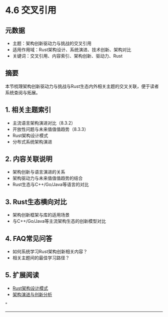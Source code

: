 ﻿# 4.6 交叉引用

## 元数据

- 主题：架构创新驱动力与挑战的交叉引用
- 适用作用域：Rust架构设计、系统演进、技术创新、架构对比
- 关键词：交叉引用、内容索引、架构创新、驱动力、Rust

## 摘要

本节梳理架构创新驱动力与挑战与Rust生态内外相关主题的交叉关联，便于读者系统查阅与拓展。

## 1. 相关主题索引

- 主流语言架构演进对比（8.3.2）
- 开放性问题与未来值值值趋势（8.3.3）
- Rust架构设计模式
- 分布式系统架构演进

## 2. 内容关联说明

- 架构创新与语言演进的关系
- 架构驱动力与未来值值值趋势的结合
- Rust生态与C++/Go/Java等语言的对比

## 3. Rust生态横向对比

- 架构创新框架与库的适用场景
- 与C++/Go/Java等主流架构生态的创新模型对比

## 4. FAQ常见问答

- 如何系统学习Rust架构创新相关内容？
- 相关主题间的最佳学习路径？

## 5. 扩展阅读

- [Rust架构设计模式](https://github.com/rust-lang/awesome-rust)
- [架构演进与创新分析](https://martinfowler.com/articles/patterns-of-distributed-systems/)

"

---
